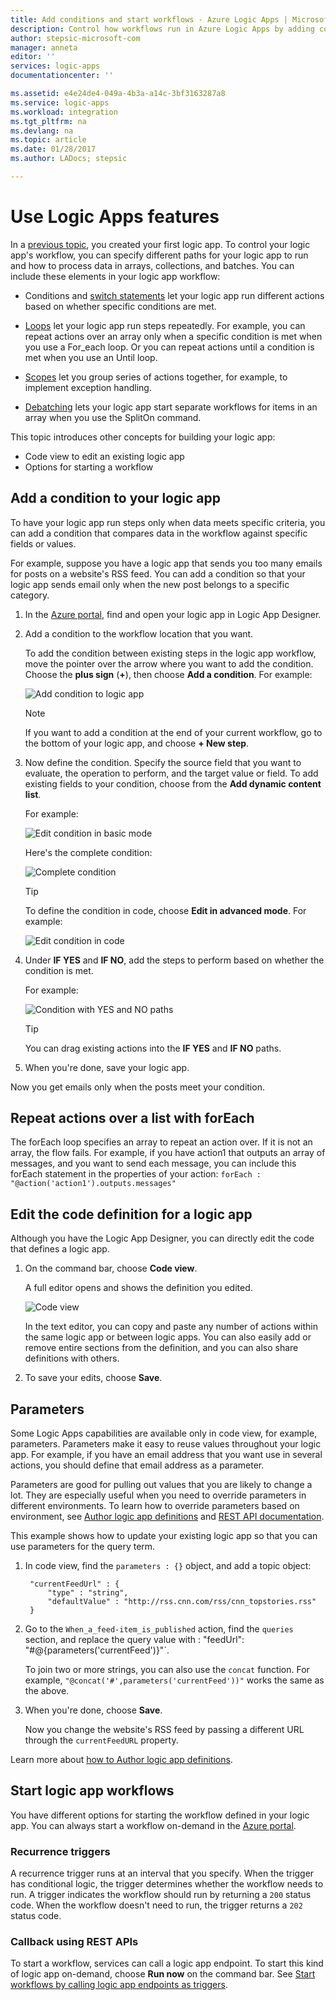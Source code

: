 ```yaml
---
title: Add conditions and start workflows - Azure Logic Apps | Microsoft Docs
description: Control how workflows run in Azure Logic Apps by adding conditional logic, triggers, actions, and parameters.
author: stepsic-microsoft-com
manager: anneta
editor: ''
services: logic-apps
documentationcenter: ''

ms.assetid: e4e24de4-049a-4b3a-a14c-3bf3163287a8
ms.service: logic-apps
ms.workload: integration
ms.tgt_pltfrm: na
ms.devlang: na
ms.topic: article
ms.date: 01/28/2017
ms.author: LADocs; stepsic

---
```

# Use Logic Apps features

In a [previous topic](../logic-apps/logic-apps-create-a-logic-app.md), 
you created your first logic app. To control your logic app's workflow, 
you can specify different paths for your logic app to run and how to 
process data in arrays, collections, and batches. You can include these 
elements in your logic app workflow:

* Conditions and [switch statements](../logic-apps/logic-apps-switch-case.md) 
let your logic app run different actions based on whether specific conditions are met.

* [Loops](../logic-apps/logic-apps-loops-and-scopes.md) let your logic app run steps repeatedly. 
For example, you can repeat actions over an array only when a specific condition 
is met when you use a For_each loop. Or you can repeat actions until a condition 
is met when you use an Until loop.

* [Scopes](../logic-apps/logic-apps-loops-and-scopes.md) let you group series 
of actions together, for example, to implement exception handling.

* [Debatching](../logic-apps/logic-apps-loops-and-scopes.md) lets your logic app start separate workflows for items in an array when you use the SplitOn command.

This topic introduces other concepts for building your logic app:

* Code view to edit an existing logic app
* Options for starting a workflow

## Add a condition to your logic app

To have your logic app run steps only when data meets specific criteria, you can add a condition that compares data in the workflow against specific fields or values.

For example, suppose you have a logic app that sends you too many emails 
for posts on a website's RSS feed. You can add a condition so that your 
logic app sends email only when the new post belongs to a specific category.

1. In the [Azure portal](https://portal.azure.com), 
find and open your logic app in Logic App Designer.

2. Add a condition to the workflow location that you want. 

   To add the condition between existing steps in the logic app workflow, 
   move the pointer over the arrow where you want to add the condition. 
   Choose the **plus sign** (**+**), then choose **Add a condition**. For example:

   ![Add condition to logic app](./media/logic-apps-use-logic-app-features/add-condition.png)

   > [!NOTE]
   > If you want to add a condition at the end of your current workflow, 
   > go to the bottom of your logic app, and choose **+ New step**.

3. Now define the condition. Specify the source field that you want to evaluate, 
the operation to perform, and the target value or field. 
To add existing fields to your condition, choose from the **Add dynamic content list**.

   For example:

   ![Edit condition in basic mode](./media/logic-apps-use-logic-app-features/edit-condition-basic-mode.png)

   Here's the complete condition:

   ![Complete condition](./media/logic-apps-use-logic-app-features/edit-condition-basic-mode-2.png)

   > [!TIP]
   > To define the condition in code, choose **Edit in advanced mode**. 
   > For example:
   > 
   > ![Edit condition in code](./media/logic-apps-use-logic-app-features/edit-condition-advanced-mode.png)

4. Under **IF YES** and **IF NO**, add the steps to perform based 
on whether the condition is met.

   For example:

   ![Condition with YES and NO paths](./media/logic-apps-use-logic-app-features/condition-yes-no-path.png)

   > [!TIP]
   > You can drag existing actions into the **IF YES** and **IF NO** paths.

5. When you're done, save your logic app.

Now you get emails only when the posts meet your condition.

## Repeat actions over a list with forEach

The forEach loop specifies an array to repeat an action over. 
If it is not an array, the flow fails. For example, 
if you have action1 that outputs an array of messages, 
and you want to send each message, 
you can include this forEach statement in the properties of your action: 
`forEach : "@action('action1').outputs.messages"`

## Edit the code definition for a logic app

Although you have the Logic App Designer, 
you can directly edit the code that defines a logic app.

1. On the command bar, choose **Code view**.

    A full editor opens and shows the definition you edited.

    ![Code view](media/logic-apps-use-logic-app-features/codeview.png)

	In the text editor, you can copy and paste any number 
	of actions within the same logic app or between logic apps. 
	You can also easily add or remove entire sections from the definition, 
	and you can also share definitions with others.

2. To save your edits, choose **Save**.

## Parameters

Some Logic Apps capabilities are available only in code view, 
for example, parameters. Parameters make it easy to reuse 
values throughout your logic app. For example, if you have 
an email address that you want use in several actions, 
you should define that email address as a parameter.

Parameters are good for pulling out values that you are likely to change a lot. 
They are especially useful when you need to override parameters in different environments. To learn how to override parameters based on environment, 
see [Author logic app definitions](../logic-apps/logic-apps-author-definitions.md) and [REST API documentation](https://docs.microsoft.com/rest/api/logic).

This example shows how to update your existing logic app 
so that you can use parameters for the query term.

1. In code view, find the `parameters : {}` object, 
and add a topic object:

		"currentFeedUrl" : {
			"type" : "string",
			"defaultValue" : "http://rss.cnn.com/rss/cnn_topstories.rss"
		}

2. Go to the `When_a_feed-item_is_published` action, 
find the `queries` section, and replace the query value with 
: "feedUrl": "#@{parameters('currentFeed')}"`. 

	To join two or more strings, you can also use the `concat` function. 
	For example, `"@concat('#',parameters('currentFeed'))"` 
	works the same as the above.

3.	When you're done, choose **Save**. 

	Now you change the website's RSS feed by 
	passing a different URL through the `currentFeedURL` property.

Learn more about [how to Author logic app definitions](../logic-apps/logic-apps-author-definitions.md).

## Start logic app workflows

You have different options for starting the workflow defined in your logic app. 
You can always start a workflow on-demand in the [Azure portal].

### Recurrence triggers

A recurrence trigger runs at an interval that you specify. 
When the trigger has conditional logic, the trigger 
determines whether the workflow needs to run. 
A trigger indicates the workflow should run 
by returning a `200` status code. 
When the workflow doesn't need to run, 
the trigger returns a `202` status code.

### Callback using REST APIs

To start a workflow, services can call a logic app endpoint. 
To start this kind of logic app on-demand, 
choose **Run now** on the command bar. 
See [Start workflows by calling logic app endpoints as triggers](../logic-apps/logic-apps-http-endpoint.md). 

<!-- Shared links -->
[Azure portal]: https://portal.azure.com
